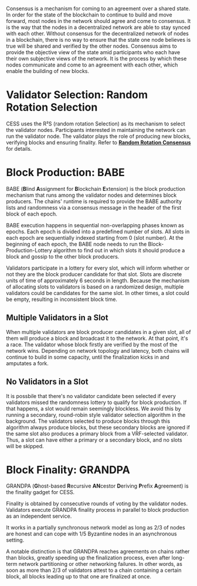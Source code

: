 Consensus is a mechanism for coming to an agreement over a shared state. In order for the state of the blockchain to continue to build and move forward, most nodes in the network should agree and come to consensus. It is the way that the nodes in a decentralized network are able to stay synced with each other. Without consensus for the decentralized network of nodes in a blockchain, there is no way to ensure that the state one node believes is true will be shared and verified by the other nodes. Consensus aims to provide the objective view of the state amid participants who each have their own subjective views of the network. It is the process by which these nodes communicate and come to an agreement with each other, which enable the building of new blocks.

# Validator Selection: Random Rotation Selection

CESS uses the R²S (random rotation Selection) as its mechanism to select the validator nodes. Participants interested in maintaining the network can run the validator node. The validator plays the role of producing new blocks, verifying blocks and ensuring finality. Refer to [**Random Rotation Consensus**](https://doc.cess.network/ref/in-depth-feat/rrc) for details.

# Block Production: BABE

BABE (**B**lind **A**ssignment for **B**lockchain **E**xtension) is the block production mechanism that runs among the validator nodes and determines block producers. The chains' runtime is required to provide the BABE authority lists and randomness via a consensus message in the header of the first block of each epoch.

BABE execution happens in sequential non-overlapping phases known as epochs. Each epoch is divided into a predefined number of slots. All slots in each epoch are sequentially indexed starting from 0 (slot number). At the beginning of each epoch, the BABE node needs to run the Block-Production-Lottery algorithm to find out in which slots it should produce a block and gossip to the other block producers.

Validators participate in a lottery for every slot, which will inform whether or not they are the block producer candidate for that slot. Slots are discrete units of time of approximately 6 seconds in length. Because the mechanism of allocating slots to validators is based on a randomized design, multiple validators could be candidates for the same slot. In other times, a slot could be empty, resulting in inconsistent block time.

## Multiple Validators in a Slot

When multiple validators are block producer candidates in a given slot, all of them will produce a block and broadcast it to the network. At that point, it's a race. The validator whose block firstly are verified by the most of the network wins. Depending on network topology and latency, both chains will continue to build in some capacity, until the finalization kicks in and amputates a fork.

## No Validators in a Slot

It is possbile that there's no validator candidate been selected if every validators missed the randomness lottery to qualify for block production. If that happens, a slot would remain seemingly blockless. We avoid this by running a secondary, round-robin style validator selection algorithm in the background. The validators selected to produce blocks through this algorithm always produce blocks, but these secondary blocks are ignored if the same slot also produces a primary block from a VRF-selected validator. Thus, a slot can have either a primary or a secondary block, and no slots will be skipped.

# Block Finality: GRANDPA

GRANDPA (**G**host-based **R**ecursive **AN**cestor **D**eriving **P**refix **A**greement) is the finality gadget for CESS.

Finality is obtained by consecutive rounds of voting by the validator nodes. Validators execute GRANDPA finality process in parallel to block production as an independent service.

It works in a partially synchronous network model as long as 2/3 of nodes are honest and can cope with 1/5 Byzantine nodes in an asynchronous setting.

A notable distinction is that GRANDPA reaches agreements on chains rather than blocks, greatly speeding up the finalization process, even after long-term network partitioning or other networking failures. In other words, as soon as more than 2/3 of validators attest to a chain containing a certain block, all blocks leading up to that one are finalized at once.
